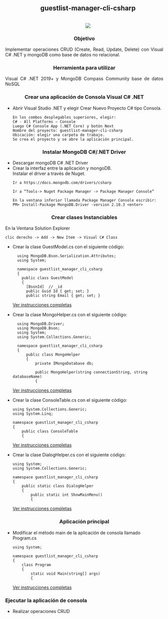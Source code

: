 <!--Titulo principal-->
<div id="user-content-toc">
  <ul align="center">
    <summary>
      <!--Titulo-->
      <h2 style="display: inline-bloc">guestlist-manager-cli-csharp</h2>
      <br>
      <!--Divizor horizontal (gradiant)-->
      <img src="https://user-images.githubusercontent.com/73097560/115834477-dbab4500-a447-11eb-908a-139a6edaec5c.gif">
    </summary>
  </ul>
</div>

<div id="user-content-toc">
  <!--Caso de estudio-->
  <h3 align="center">Objetivo</h3>
  <p align="justify">
    Implementar operaciones CRUD (Create, Read, Update, Delete) con Visual C# .NET y mongoDB como base de datos no relacional.
  </p>
</div>

<div id="user-content-toc">
  <!--Caso de estudio-->
  <h3 align="center">Herramienta para utilizar</h3>
  <p align="justify">
    Visual C# .NET 2019+ y MongoDB Compass Community base de datos NoSQL
  </p>
</div>

<div>
  <!--Caso de estudio-->
  <div>
    <p>
      <h3 align="center">Crear una aplicación de Consola Visual C# .NET</h3>
    </p>
    <ul>
      <li>Abrir Visual Studio .NET y elegir Crear Nuevo Proyecto C# tipo Consola.</li>
      <pre><code>En los combos desplegables superiores, elegir:
C# - All Platforms – Console
Luego C# Console App (.NET Core) y botón Next
Nombre del proyecto: guestlist-manager-cli-csharp 
Ubicación: elegir una carpeta de trabajo.
Se crea el proyecto y se abre la aplicación principal.</code></pre>
    </ul>
    <p>
      <h3 align="center">Instalar MongoDB C#/.NET Driver</h3>
    </p>
    <ul>
      <li>Descargar mongoDB C# .NET Driver</li>
      <li>Crear la interfaz entre la aplicación y mongoDB.<br>
          Instalar el driver a través de Nuget.</li>
      <pre><code>Ir a https://docs.mongodb.com/drivers/csharp</code></pre>
      <pre><code>Ir a “Tools-> Nuget Package Manager -> Package Manager Console”</code></pre>
      <pre><code>En la ventana inferior llamada Package Manager Console escribir: 
PM> Install-Package MongoDB.Driver -version 2.10.3 &lt;enter&gt;</code></pre>
    </ul>
    <p>
      <h3 align="center">Crear clases Instanciables</h3>
    </p>
    <p>En la Ventana Solution Explorer</p>
    <pre><code>clic derecho -> Add -> New Item -> Visual C# Class</code></pre>
    <ul>
      <li>Crear la clase GuestModel.cs con el siguiente código:</li>
      
      using MongoDB.Bson.Serialization.Attributes; 
      using System;
      
      namespace guestlist_manager_cli_csharp 
      { 
        public class GuestModel 
        { 
          [BsonId]  // _id 
          public Guid Id { get; set; } 
          public string Email { get; set; } 
  [Ver instrucciones completas](./guestlist-manager-cli-csharp/obj/GuestModel.cs)
      <li>Crear la clase MongoHelper.cs con el siguiente código:</li>

      using MongoDB.Driver; 
      using MongoDB.Bson; 
      using System; 
      using System.Collections.Generic;
      
      namespace guestlist_manager_cli_csharp 
      { 
          public class MongoHelper 
          { 
              private IMongoDatabase db; 
       
              public MongoHelper(string connectionString, string databaseName) 
              { 
  [Ver instrucciones completas](./MongoHelper.cs)
      <li>Crear la clase ConsoleTable.cs con el siguiente código: </li>

    using System.Collections.Generic; 
    using System.Linq; 
     
    namespace guestlist_manager_cli_csharp 
    { 
        public class ConsoleTable 
        { 
  [Ver instrucciones completas](./MongoHelper.cs)
      <li>Crear la clase DialogHelper.cs con el siguiente código:</li>

    using System; 
    using System.Collections.Generic; 
     
    namespace guestlist_manager_cli_csharp 
    { 
        public static class DialogHelper 
        { 
            public static int ShowMainMenu() 
            { 
  [Ver instrucciones completas](./MongoHelper.cs)
    </ul>
      <p>
        <h3 align="center">Aplicación principal </h3>
      </p>
      <ul>
        <li>Modificar el método main de la aplicación de consola llamado Program.cs</li>

    using System; 
    
    namespace guestlist_manager_cli_csharp 
    { 
        class Program 
        { 
            static void Main(string[] args) 
            { 
  [Ver instrucciones completas](./Program.cs)
      </ul>
      <p>
        <h3 aling="center">Ejecutar la aplicación de consola</h3>
      </p>
      <ul>
        <li>Realizar operaciones CRUD</li>
      </ul>

